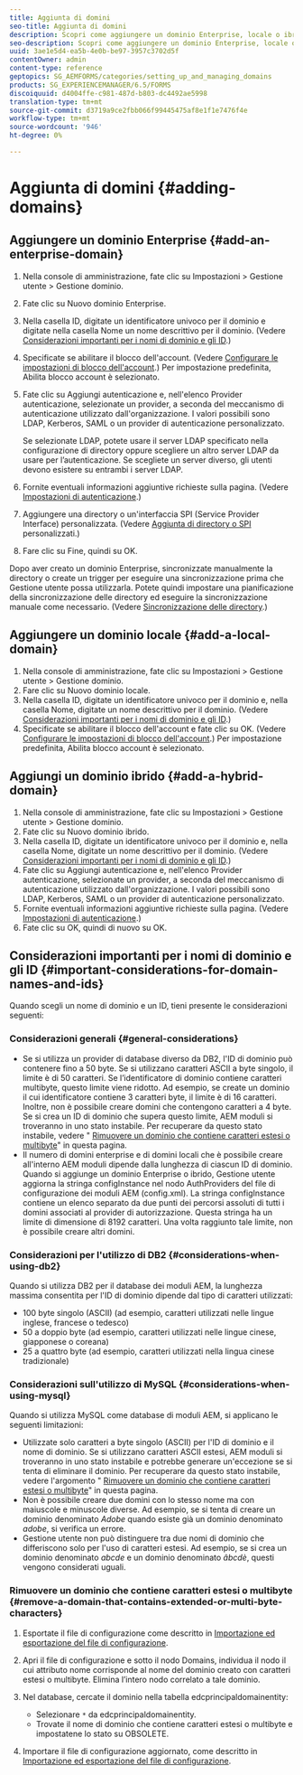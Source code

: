 ```yaml
---
title: Aggiunta di domini
seo-title: Aggiunta di domini
description: Scopri come aggiungere un dominio Enterprise, locale o ibrido utilizzando le impostazioni di Gestione dominio e considerazioni generali per i nomi di dominio e gli ID.
seo-description: Scopri come aggiungere un dominio Enterprise, locale o ibrido utilizzando le impostazioni di Gestione dominio e considerazioni generali per i nomi di dominio e gli ID.
uuid: 3ae1e5d4-ea5b-4e0b-be97-3957c3702d5f
contentOwner: admin
content-type: reference
geptopics: SG_AEMFORMS/categories/setting_up_and_managing_domains
products: SG_EXPERIENCEMANAGER/6.5/FORMS
discoiquuid: d4004ffe-c981-487d-b803-dc4492ae5998
translation-type: tm+mt
source-git-commit: d3719a9ce2fbb066f99445475af8e1f1e7476f4e
workflow-type: tm+mt
source-wordcount: '946'
ht-degree: 0%

---
```



# Aggiunta di domini {#adding-domains}

## Aggiungere un dominio Enterprise {#add-an-enterprise-domain}

1. Nella console di amministrazione, fate clic su Impostazioni > Gestione utente > Gestione dominio.
1. Fate clic su Nuovo dominio Enterprise.
1. Nella casella ID, digitate un identificatore univoco per il dominio e digitate nella casella Nome un nome descrittivo per il dominio. (Vedere [Considerazioni importanti per i nomi di dominio e gli ID](adding-domains.md#important-considerations-for-domain-names-and-ids).)
1. Specificate se abilitare il blocco dell&#39;account. (Vedere [Configurare le impostazioni di blocco dell&#39;account](/help/forms/using/admin-help/configure-account-locking-settings.md#configure-account-locking-settings).) Per impostazione predefinita, Abilita blocco account è selezionato.
1. Fate clic su Aggiungi autenticazione e, nell&#39;elenco Provider autenticazione, selezionate un provider, a seconda del meccanismo di autenticazione utilizzato dall&#39;organizzazione. I valori possibili sono LDAP, Kerberos, SAML o un provider di autenticazione personalizzato.

   Se selezionate LDAP, potete usare il server LDAP specificato nella configurazione di directory oppure scegliere un altro server LDAP da usare per l’autenticazione. Se scegliete un server diverso, gli utenti devono esistere su entrambi i server LDAP.

1. Fornite eventuali informazioni aggiuntive richieste sulla pagina. (Vedere [Impostazioni di autenticazione](/help/forms/using/admin-help/configuring-authentication-providers.md#authentication-settings).)
1. Aggiungere una directory o un&#39;interfaccia SPI (Service Provider Interface) personalizzata. (Vedere [Aggiunta di directory o SPI](/help/forms/using/admin-help/configuring-directories.md#adding-directories-or-custom-spis) personalizzati.)
1. Fare clic su Fine, quindi su OK.

Dopo aver creato un dominio Enterprise, sincronizzate manualmente la directory o create un trigger per eseguire una sincronizzazione prima che Gestione utente possa utilizzarla. Potete quindi impostare una pianificazione della sincronizzazione delle directory ed eseguire la sincronizzazione manuale come necessario. (Vedere [Sincronizzazione delle directory](/help/forms/using/admin-help/synchronizing-directories.md#synchronizing-directories).)

## Aggiungere un dominio locale {#add-a-local-domain}

1. Nella console di amministrazione, fate clic su Impostazioni > Gestione utente > Gestione dominio.
1. Fare clic su Nuovo dominio locale.
1. Nella casella ID, digitate un identificatore univoco per il dominio e, nella casella Nome, digitate un nome descrittivo per il dominio. (Vedere [Considerazioni importanti per i nomi di dominio e gli ID](adding-domains.md#important-considerations-for-domain-names-and-ids).)
1. Specificate se abilitare il blocco dell&#39;account e fate clic su OK. (Vedere [Configurare le impostazioni di blocco dell&#39;account](/help/forms/using/admin-help/configure-account-locking-settings.md#configure-account-locking-settings).) Per impostazione predefinita, Abilita blocco account è selezionato.

## Aggiungi un dominio ibrido {#add-a-hybrid-domain}

1. Nella console di amministrazione, fate clic su Impostazioni > Gestione utente > Gestione dominio.
1. Fate clic su Nuovo dominio ibrido.
1. Nella casella ID, digitate un identificatore univoco per il dominio e, nella casella Nome, digitate un nome descrittivo per il dominio. (Vedere [Considerazioni importanti per i nomi di dominio e gli ID](adding-domains.md#important-considerations-for-domain-names-and-ids).)
1. Fate clic su Aggiungi autenticazione e, nell&#39;elenco Provider autenticazione, selezionate un provider, a seconda del meccanismo di autenticazione utilizzato dall&#39;organizzazione. I valori possibili sono LDAP, Kerberos, SAML o un provider di autenticazione personalizzato.
1. Fornite eventuali informazioni aggiuntive richieste sulla pagina. (Vedere [Impostazioni di autenticazione](/help/forms/using/admin-help/configuring-authentication-providers.md#authentication-settings).)
1. Fate clic su OK, quindi di nuovo su OK.

## Considerazioni importanti per i nomi di dominio e gli ID {#important-considerations-for-domain-names-and-ids}

Quando scegli un nome di dominio e un ID, tieni presente le considerazioni seguenti:

### Considerazioni generali {#general-considerations}

* Se si utilizza un provider di database diverso da DB2, l&#39;ID di dominio può contenere fino a 50 byte. Se si utilizzano caratteri ASCII a byte singolo, il limite è di 50 caratteri. Se l’identificatore di dominio contiene caratteri multibyte, questo limite viene ridotto. Ad esempio, se create un dominio il cui identificatore contiene 3 caratteri byte, il limite è di 16 caratteri. Inoltre, non è possibile creare domini che contengono caratteri a 4 byte. Se si crea un ID di dominio che supera questo limite, AEM moduli si troveranno in uno stato instabile. Per recuperare da questo stato instabile, vedere &quot; [Rimuovere un dominio che contiene caratteri estesi o multibyte](adding-domains.md#remove-a-domain-that-contains-extended-or-multi-byte-characters)&quot; in questa pagina.
* Il numero di domini enterprise e di domini locali che è possibile creare all&#39;interno AEM moduli dipende dalla lunghezza di ciascun ID di dominio. Quando si aggiunge un dominio Enterprise o ibrido, Gestione utente aggiorna la stringa configInstance nel nodo AuthProviders del file di configurazione dei moduli AEM (config.xml). La stringa configInstance contiene un elenco separato da due punti dei percorsi assoluti di tutti i domini associati al provider di autorizzazione. Questa stringa ha un limite di dimensione di 8192 caratteri. Una volta raggiunto tale limite, non è possibile creare altri domini.

### Considerazioni per l&#39;utilizzo di DB2 {#considerations-when-using-db2}

Quando si utilizza DB2 per il database dei moduli AEM, la lunghezza massima consentita per l&#39;ID di dominio dipende dal tipo di caratteri utilizzati:

* 100 byte singolo (ASCII) (ad esempio, caratteri utilizzati nelle lingue inglese, francese o tedesco)
* 50 a doppio byte (ad esempio, caratteri utilizzati nelle lingue cinese, giapponese o coreana)
* 25 a quattro byte (ad esempio, caratteri utilizzati nella lingua cinese tradizionale)

### Considerazioni sull&#39;utilizzo di MySQL {#considerations-when-using-mysql}

Quando si utilizza MySQL come database di moduli AEM, si applicano le seguenti limitazioni:

* Utilizzate solo caratteri a byte singolo (ASCII) per l&#39;ID di dominio e il nome di dominio. Se si utilizzano caratteri ASCII estesi, AEM moduli si troveranno in uno stato instabile e potrebbe generare un&#39;eccezione se si tenta di eliminare il dominio. Per recuperare da questo stato instabile, vedere l&#39;argomento &quot; [Rimuovere un dominio che contiene caratteri estesi o multibyte](adding-domains.md#remove-a-domain-that-contains-extended-or-multi-byte-characters)&quot; in questa pagina.
* Non è possibile creare due domini con lo stesso nome ma con maiuscole e minuscole diverse. Ad esempio, se si tenta di creare un dominio denominato *Adobe* quando esiste già un dominio denominato *adobe*, si verifica un errore.
* Gestione utente non può distinguere tra due nomi di dominio che differiscono solo per l&#39;uso di caratteri estesi. Ad esempio, se si crea un dominio denominato *abcde* e un dominio denominato *âbcdè*, questi vengono considerati uguali.

### Rimuovere un dominio che contiene caratteri estesi o multibyte {#remove-a-domain-that-contains-extended-or-multi-byte-characters}

1. Esportate il file di configurazione come descritto in [Importazione ed esportazione del file di configurazione](/help/forms/using/admin-help/importing-exporting-configuration-file.md#importing-and-exporting-the-configuration-file).
1. Apri il file di configurazione e sotto il nodo Domains, individua il nodo il cui attributo nome corrisponde al nome del dominio creato con caratteri estesi o multibyte. Elimina l’intero nodo correlato a tale dominio.
1. Nel database, cercate il dominio nella tabella edcprincipaldomainentity:

   * Selezionare `*` da edcprincipaldomainentity.
   * Trovate il nome di dominio che contiene caratteri estesi o multibyte e impostatene lo stato su OBSOLETE.

1. Importare il file di configurazione aggiornato, come descritto in [Importazione ed esportazione del file di configurazione](/help/forms/using/admin-help/importing-exporting-configuration-file.md#importing-and-exporting-the-configuration-file).

